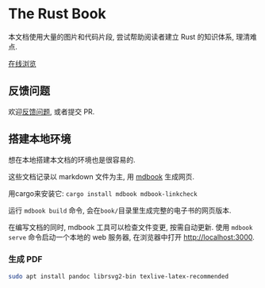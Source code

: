 # The Rust Book

本文档使用大量的图片和代码片段, 尝试帮助阅读者建立 Rust 的知识体系, 理清难点.

[在线浏览](https://rust.biofan.org)

## 反馈问题

欢迎[反馈问题](https://github.com/xushaohua/rust-book/issues), 或者提交 PR.

## 搭建本地环境

想在本地搭建本文档的环境也是很容易的.

这些文档记录以 markdown 文件为主, 用 [mdbook](https://github.com/rust-lang/mdBook) 生成网页.

用cargo来安装它: `cargo install mdbook mdbook-linkcheck`

运行 `mdbook build` 命令, 会在`book/`目录里生成完整的电子书的网页版本.

在编写文档的同时, mdbook 工具可以检查文件变更, 按需自动更新.
使用 `mdbook serve` 命令启动一个本地的 web 服务器, 在浏览器中打开 [http://localhost:3000](http://localhost:3000).

### 生成 PDF

```bash
sudo apt install pandoc librsvg2-bin texlive-latex-recommended
```